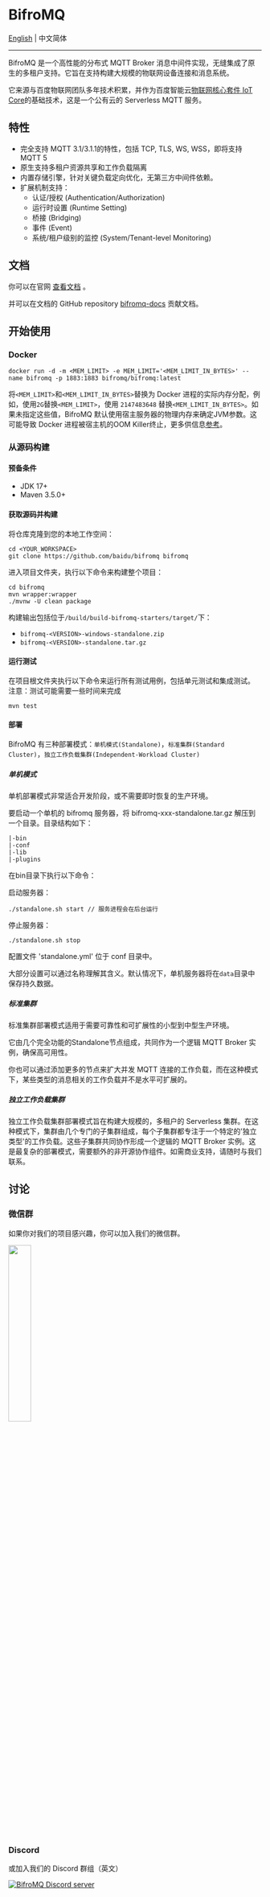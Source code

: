 # BifroMQ

[English](./README.md) | 中文简体

---


BifroMQ 是一个高性能的分布式 MQTT Broker 消息中间件实现，无缝集成了原生的多租户支持。它旨在支持构建大规模的物联网设备连接和消息系统。

它来源与百度物联网团队多年技术积累，并作为百度智能云[物联网核心套件 IoT Core](https://cloud.baidu.com/product/iot.html)的基础技术，这是一个公有云的 Serverless MQTT 服务。

## 特性

* 完全支持 MQTT 3.1/3.1.1的特性，包括 TCP, TLS, WS, WSS，即将支持 MQTT 5
* 原生支持多租户资源共享和工作负载隔离
* 内置存储引擎，针对关键负载定向优化，无第三方中间件依赖。
* 扩展机制支持：
    * 认证/授权 (Authentication/Authorization)
    * 运行时设置 (Runtime Setting)
    * 桥接 (Bridging)
    * 事件 (Event)
    * 系统/租户级别的监控 (System/Tenant-level Monitoring)

## 文档

你可以在官网 [查看文档](https://bifromq.io/zh-Hans/docs/Readme/) 。

并可以在文档的 GitHub repository [bifromq-docs](https://github.com/baidu/bifromq-docs) 贡献文档。

## 开始使用

### Docker
```
docker run -d -m <MEM_LIMIT> -e MEM_LIMIT='<MEM_LIMIT_IN_BYTES>' --name bifromq -p 1883:1883 bifromq/bifromq:latest
```

将`<MEM_LIMIT>`和`<MEM_LIMIT_IN_BYTES>`替换为 Docker 进程的实际内存分配，例如，使用`2G`替换`<MEM_LIMIT>`，使用 `2147483648`
替换`<MEM_LIMIT_IN_BYTES>`。如果未指定这些值，BifroMQ 默认使用宿主服务器的物理内存来确定JVM参数。这可能导致 Docker
进程被宿主机的OOM Killer终止，更多供信息[参考](https://bifromq.io/docs/deploy/deploy_with_docker/)。

### 从源码构建

#### 预备条件

* JDK 17+
* Maven 3.5.0+

#### 获取源码并构建

将仓库克隆到您的本地工作空间：

```
cd <YOUR_WORKSPACE>
git clone https://github.com/baidu/bifromq bifromq
```

进入项目文件夹，执行以下命令来构建整个项目：

```
cd bifromq
mvn wrapper:wrapper
./mvnw -U clean package
```

构建输出包括位于`/build/build-bifromq-starters/target/`下：

* `bifromq-<VERSION>-windows-standalone.zip`
* `bifromq-<VERSION>-standalone.tar.gz`

#### 运行测试

在项目根文件夹执行以下命令来运行所有测试用例，包括单元测试和集成测试。
注意：测试可能需要一些时间来完成

```
mvn test
```

#### 部署

BifroMQ
有三种部署模式：`单机模式(Standalone)`，`标准集群(Standard Cluster)`，`独立工作负载集群(Independent-Workload Cluster)`

##### 单机模式

单机部署模式非常适合开发阶段，或不需要即时恢复的生产环境。

要启动一个单机的 bifromq 服务器，将 bifromq-xxx-standalone.tar.gz 解压到一个目录。目录结构如下：

```
|-bin
|-conf
|-lib
|-plugins
```

在bin目录下执行以下命令：

启动服务器：

```
./standalone.sh start // 服务进程会在后台运行
```

停止服务器：

```
./standalone.sh stop
```

配置文件 'standalone.yml' 位于 conf 目录中。

大部分设置可以通过名称理解其含义。默认情况下，单机服务器将在`data`目录中保存持久数据。

##### 标准集群

标准集群部署模式适用于需要可靠性和可扩展性的小型到中型生产环境。

它由几个完全功能的Standalone节点组成，共同作为一个逻辑 MQTT Broker 实例，确保高可用性。

你也可以通过添加更多的节点来扩大并发 MQTT 连接的工作负载，而在这种模式下，某些类型的消息相关的工作负载并不是水平可扩展的。

##### 独立工作负载集群

独立工作负载集群部署模式旨在构建大规模的，多租户的 Serverless 集群。在这种模式下，集群由几个专门的子集群组成，每个子集群都专注于一个特定的'独立类型'的工作负载。这些子集群共同协作形成一个逻辑的 MQTT Broker 实例。这是最复杂的部署模式，需要额外的非开源协作组件。如需商业支持，请随时与我们联系。

## 讨论

### 微信群

如果你对我们的项目感兴趣，你可以加入我们的微信群。

<img src="https://bifromq.io/img/qrcode.png" width="30%" />

### Discord

或加入我们的 Discord 群组（英文）

<a href="https://discord.gg/Pfs3QRadRB"><img src="https://img.shields.io/discord/1115542029531885599?logo=discord&logoColor=white" alt="BifroMQ Discord server" /></a>
